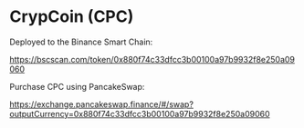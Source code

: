 # CrypCoin (CPC)

Deployed to the Binance Smart Chain:

https://bscscan.com/token/0x880f74c33dfcc3b00100a97b9932f8e250a09060

Purchase CPC using PancakeSwap:

https://exchange.pancakeswap.finance/#/swap?outputCurrency=0x880f74c33dfcc3b00100a97b9932f8e250a09060
